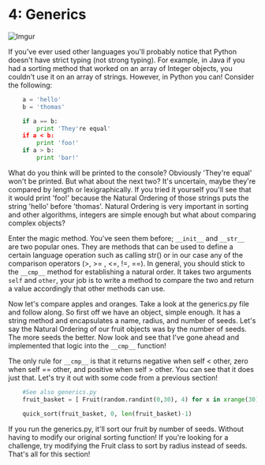 # 4: Generics

![Imgur](http://i.imgur.com/Va8UF2l.png?1)

If you've ever used other languages you'll probably notice that Python doesn't
have strict typing (not strong typing). For example, in Java if you had a sorting
method that worked on an array of Integer objects, you couldn't use it on an array
of strings. However, in Python you can! Consider the following:

```python
    a = 'hello'
    b = 'thomas'

    if a == b:
        print 'They're equal'
    if a < b:
        print 'foo!'
    if a > b:
        print 'bar!'
```

What do you think will be printed to the console? Obviously 'They're equal' won't
be printed. But what about the next two? It's uncertain, maybe they're compared
by length or lexigraphically. If you tried it yourself you'll see that it would
print 'foo!' because the Natural Ordering of those strings puts the string 'hello'
before 'thomas'. Natural Ordering is very important in sorting and other algorithms,
integers are simple enough but what about comparing complex objects?

Enter the magic method. You've seen them before; ``__init__`` and ``__str__`` are
two popular ones. They are methods that can be used to define a certain language
operation such as calling str() or in our case any of the comparison operators
(>, >= , <=, !=, ==). In general, you should stick to the ``__cmp__`` method for
establishing a natural order. It takes two arguments ``self`` and ``other``, your
job is to write a method to compare the two and return a value accordingly that
other methods can use.

Now let's compare apples and oranges. Take a look at the generics.py file and
follow along. So first off we have an object, simple enough. It has a string method
and encapsulates a name, radius, and number of seeds. Let's say the Natural Ordering
of our fruit objects was by the number of seeds. The more seeds the better. Now
look and see that I've gone ahead and implemented that logic into the ``__cmp__``
function!

The only rule for ``__cmp__`` is that it returns negative when self < other, zero
when self == other, and positive when self > other. You can see that it does just
that. Let's try it out with some code from a previous section!

```python
    #See also generics.py
    fruit_basket = [ Fruit(random.randint(0,30), 4) for x in xrange(30)]

    quick_sort(fruit_basket, 0, len(fruit_basket)-1)
```

If you run the generics.py, it'll sort our fruit by number of seeds. Without having
to modify our original sorting function! If you're looking for a challenge, try
modifying the Fruit class to sort by radius instead of seeds. That's all for
this section!
